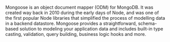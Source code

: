 Mongoose is an object document mapper (ODM) for MongoDB. It was created way back in 2010 during the early days of Node, and was one of the first popular Node libraries that simplified the process of modelling data in a backend datastore. Mongoose provides a straightforward, schema-based solution to modeling your application data and includes built-in type casting, validation, query building, business logic hooks and more.
